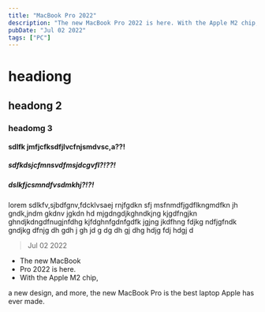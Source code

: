 ```yaml
---
title: "MacBook Pro 2022"
description: "The new MacBook Pro 2022 is here. With the Apple M2 chip, a new design, and more, the new MacBook Pro is the best laptop Apple has ever made."
pubDate: "Jul 02 2022"
tags: ["PC"]
---
```

# headiong

## headong 2

### headomg 3

#### sdlfk jmfjcfksdfjlvcfnjsmdvsc,a??!

##### sdfkdsjcfmnsvdfmsjdcgvfl?!??!

##### dslkfjcsmndfvsdmkhj?!?!

lorem sdlkfv,sjbdfgnv,fdcklvsaej rnjfgdkn sfj msfnmdfjgdflkngmdfkn jh gndk,jndm gkdnv jgkdn hd mjgdngdjkghndkjng kjgdfngjkn ghndjkdngdfnugjnfdhg kjfdghnfgdnfgdfk jgjng jkdfhng fdjkg ndfjgfndk gndjkg dfnjg dh gdh j gh jd g dg dh gj dhg hdjg fdj hdgj d

> Jul 02 2022

- The new MacBook
- Pro 2022 is here.
- With the Apple M2 chip,

a new design, and more, the new MacBook Pro is the best laptop Apple has ever made.
